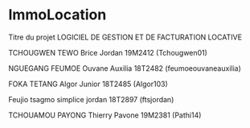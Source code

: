 # ImmoLocation

Titre du projet
LOGICIEL DE GESTION ET DE FACTURATION LOCATIVE

 TCHOUGWEN TEWO Brice Jordan 19M2412 (Tchougwen01)

 NGUEGANG FEUMOE Ouvane Auxilia 18T2482 (feumoeouvaneauxilia)

 FOKA TETANG Algor Junior 18T2485 (Algor103)

 Feujio tsagmo simplice jordan 18T2897 (ftsjordan)

 TCHOUAMOU PAYONG Thierry Pavone 19M2381 (Pathi14)

